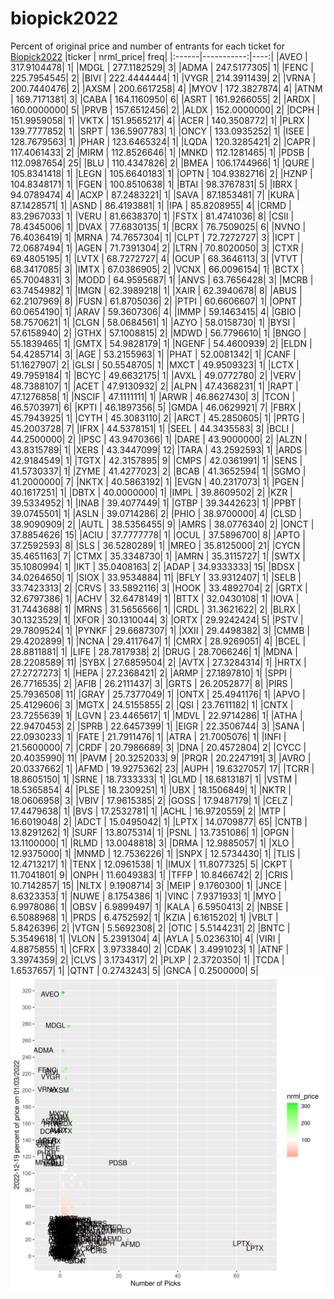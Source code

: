 # biopick2022
Percent of original price and number of entrants for each ticket for [Biopick2022](https://twitter.com/hashtag/Biopick2022)
|ticker |  nrml_price| freq|
|:------|-----------:|----:|
|AVEO   | 317.9104478|    1|
|MDGL   | 277.1182529|    3|
|ADMA   | 247.5177305|    1|
|FENC   | 225.7954545|    2|
|BIVI   | 222.4444444|    1|
|VYGR   | 214.3911439|    2|
|VRNA   | 200.7440476|    2|
|AXSM   | 200.6617258|    4|
|MYOV   | 172.3827874|    4|
|ATNM   | 169.7171381|    3|
|CABA   | 164.1160950|    6|
|ASRT   | 161.9266055|    2|
|ARDX   | 160.0000000|    5|
|PRVB   | 157.6512456|    2|
|ALDX   | 152.0000000|    2|
|DCPH   | 151.9959058|    1|
|VKTX   | 151.9565217|    4|
|ACER   | 140.3508772|    1|
|PLRX   | 139.7777852|    1|
|SRPT   | 136.5907783|    1|
|ONCY   | 133.0935252|    1|
|ISEE   | 128.7679563|    1|
|PHAR   | 123.6465324|    1|
|LQDA   | 120.3285421|    2|
|CAPR   | 117.4061433|    2|
|MIRM   | 112.8526646|    1|
|MNKD   | 112.1281465|    1|
|PDSB   | 112.0987654|   25|
|BLU    | 110.4347826|    2|
|BMEA   | 106.1744966|    1|
|QURE   | 105.8341418|    1|
|LEGN   | 105.6640183|    1|
|OPTN   | 104.9382716|    2|
|HZNP   | 104.8348171|    1|
|FGEN   | 100.8510638|    1|
|BTAI   |  98.3767831|    5|
|IBRX   |  94.0789474|    4|
|ACXP   |  87.2483221|    1|
|SAVA   |  87.1853481|    7|
|KURA   |  87.1428571|    1|
|ASND   |  86.4193881|    1|
|IPA    |  85.8208955|    4|
|CRMD   |  83.2967033|    1|
|VERU   |  81.6638370|    1|
|FSTX   |  81.4741036|    8|
|CSII   |  78.4345006|    1|
|DVAX   |  77.6830135|    1|
|BCRX   |  76.7509025|    6|
|NVNO   |  76.4036419|    1|
|MRNA   |  74.7657304|    1|
|CLPT   |  72.7272727|    3|
|ICPT   |  72.0687494|    1|
|AGEN   |  71.7391304|    2|
|LTRN   |  70.8020050|    3|
|CTXR   |  69.4805195|    1|
|LVTX   |  68.7272727|    4|
|OCUP   |  68.3646113|    3|
|VTVT   |  68.3417085|    3|
|IMTX   |  67.0386905|    2|
|VCNX   |  66.0096154|    1|
|BCTX   |  65.7004831|    3|
|MODD   |  64.9595687|    1|
|ANVS   |  63.7656428|    3|
|MCRB   |  63.7454982|    1|
|IMGN   |  62.3989218|    1|
|XAIR   |  62.3940678|    8|
|ABUS   |  62.2107969|    8|
|FUSN   |  61.8705036|    2|
|PTPI   |  60.6606607|    1|
|OPNT   |  60.0654190|    1|
|ARAV   |  59.3607306|    4|
|IMMP   |  59.1463415|    4|
|GBIO   |  58.7570621|    1|
|CLGN   |  58.0684561|    1|
|AZYO   |  58.0158730|    1|
|BYSI   |  57.6158940|    2|
|GTHX   |  57.1008815|    2|
|MDWD   |  56.7796610|    1|
|BNGO   |  55.1839465|    1|
|GMTX   |  54.9828179|    1|
|NGENF  |  54.4600939|    2|
|ELDN   |  54.4285714|    3|
|AGE    |  53.2155963|    1|
|PHAT   |  52.0081342|    1|
|CANF   |  51.1627907|    2|
|GLSI   |  50.5548705|    1|
|MXCT   |  49.9509323|    1|
|LCTX   |  49.7959184|    1|
|BCYC   |  49.6632175|    1|
|AVXL   |  49.0772780|    2|
|VERV   |  48.7388107|    1|
|ACET   |  47.9130932|    2|
|ALPN   |  47.4368231|    1|
|RAPT   |  47.1276858|    1|
|NSCIF  |  47.1111111|    1|
|ARWR   |  46.8627430|    3|
|TCON   |  46.5703971|    6|
|KPTI   |  46.1897356|    5|
|GMDA   |  46.0629921|    7|
|FBRX   |  45.7943925|    1|
|CYTH   |  45.3083110|    2|
|ARCT   |  45.2850605|    1|
|PRTG   |  45.2003728|    7|
|IFRX   |  44.5378151|    1|
|SEEL   |  44.3435583|    3|
|BCLI   |  44.2500000|    2|
|IPSC   |  43.9470366|    1|
|DARE   |  43.9000000|    2|
|ALZN   |  43.8315789|    1|
|XERS   |  43.3447099|   12|
|TARA   |  43.2592593|    1|
|ARDS   |  42.9184549|    1|
|TGTX   |  42.3157895|    9|
|CMPS   |  42.0361991|    1|
|SENS   |  41.5730337|    1|
|ZYME   |  41.4277023|    2|
|BCAB   |  41.3652594|    1|
|SGMO   |  41.2000000|    7|
|NKTX   |  40.5863192|    1|
|EVGN   |  40.2317073|    1|
|PGEN   |  40.1617251|    1|
|DBTX   |  40.0000000|    1|
|IMPL   |  39.8609502|    2|
|KZR    |  39.5334952|    1|
|INAB   |  39.4077449|    1|
|GTBP   |  39.3442623|    1|
|PPBT   |  39.0745501|    1|
|ASLN   |  39.0714286|    2|
|PHIO   |  38.9700000|    4|
|CLSD   |  38.9090909|    2|
|AUTL   |  38.5356455|    9|
|AMRS   |  38.0776340|    2|
|ONCT   |  37.8854626|   15|
|ACIU   |  37.7777778|    1|
|OCUL   |  37.5896700|    8|
|APTO   |  37.2592593|    8|
|SLS    |  36.5280289|    1|
|MREO   |  35.8125000|   21|
|CYCN   |  35.4651163|    7|
|CTMX   |  35.3348730|    1|
|AMRN   |  35.3115727|    1|
|SWTX   |  35.1080994|    1|
|IKT    |  35.0408163|    2|
|ADAP   |  34.9333333|   15|
|BDSX   |  34.0264650|    1|
|SIOX   |  33.9534884|   11|
|BFLY   |  33.9312407|    1|
|SELB   |  33.7423313|    2|
|CRVS   |  33.5892116|    3|
|HOOK   |  33.4892704|    2|
|GRTX   |  32.6797386|    1|
|ACHV   |  32.6478149|    1|
|BTTX   |  32.0430108|    1|
|IOVA   |  31.7443688|    1|
|MRNS   |  31.5656566|    1|
|CRDL   |  31.3621622|    2|
|BLRX   |  30.1323529|    1|
|XFOR   |  30.1310044|    3|
|ORTX   |  29.9242424|    5|
|PSTV   |  29.7809524|    1|
|PYNKF  |  29.6687307|    1|
|XXII   |  29.4498382|    3|
|CMMB   |  29.4202899|    1|
|NCNA   |  29.4117647|    1|
|CMRX   |  28.9269051|    4|
|BCEL   |  28.8811881|    1|
|LIFE   |  28.7817938|    2|
|DRUG   |  28.7066246|    1|
|MDNA   |  28.2208589|   11|
|SYBX   |  27.6859504|    2|
|AVTX   |  27.3284314|    1|
|HRTX   |  27.2727273|    1|
|HEPA   |  27.2368421|    2|
|ARMP   |  27.1897810|    1|
|SPPI   |  26.7716535|    2|
|AFIB   |  26.2111437|    3|
|GRTS   |  26.2052877|    8|
|PIRS   |  25.7936508|   11|
|GRAY   |  25.7377049|    1|
|ONTX   |  25.4941176|    1|
|APVO   |  25.4129606|    3|
|MGTX   |  24.5155855|    2|
|QSI    |  23.7611182|    1|
|CNTX   |  23.7255639|    1|
|LGVN   |  23.4465617|    1|
|MDVL   |  22.9714286|    1|
|ATHA   |  22.9470453|    2|
|SPRB   |  22.6457399|    1|
|EIGR   |  22.3506744|    3|
|SANA   |  22.0930233|    1|
|FATE   |  21.7911476|    1|
|ATRA   |  21.7005076|    1|
|INFI   |  21.5600000|    7|
|CRDF   |  20.7986689|    3|
|DNA    |  20.4572804|    2|
|CYCC   |  20.4035990|   11|
|PAVM   |  20.3252033|    9|
|PRQR   |  20.2247191|    3|
|AVRO   |  20.0337662|    1|
|AFMD   |  19.9275362|   23|
|AUPH   |  19.6327057|   17|
|TCRR   |  18.8605150|    1|
|SRNE   |  18.7333333|    1|
|GLMD   |  18.6813187|    1|
|VSTM   |  18.5365854|    4|
|PLSE   |  18.2309251|    1|
|UBX    |  18.1506849|    1|
|NKTR   |  18.0606958|    3|
|VBIV   |  17.9615385|    2|
|GOSS   |  17.9487179|    1|
|CELZ   |  17.4479638|    1|
|BVS    |  17.2532781|    1|
|ACHL   |  16.9720559|    2|
|MTP    |  16.6019048|    2|
|ADCT   |  15.0495042|    1|
|LPTX   |  14.0709877|   65|
|CNTB   |  13.8291262|    1|
|SURF   |  13.8075314|    1|
|PSNL   |  13.7351086|    1|
|OPGN   |  13.1100000|    1|
|RLMD   |  13.0048818|    3|
|DRMA   |  12.9885057|    1|
|XLO    |  12.9375000|    1|
|MNMD   |  12.7536226|    1|
|SNPX   |  12.5734430|    1|
|TLIS   |  12.4713217|    1|
|TENX   |  12.0961538|    1|
|IMUX   |  11.8077325|    5|
|CKPT   |  11.7041801|    9|
|ONPH   |  11.6049383|    1|
|TFFP   |  10.8466742|    2|
|CRIS   |  10.7142857|   15|
|NLTX   |   9.1908714|    3|
|MEIP   |   9.1760300|    1|
|JNCE   |   8.6323353|    1|
|NUWE   |   8.1754386|    1|
|VINC   |   7.9371933|    1|
|MYO    |   6.9978086|    1|
|OBSV   |   6.9899497|    1|
|KALA   |   6.5950413|    2|
|NBSE   |   6.5088968|    1|
|PRDS   |   6.4752592|    1|
|KZIA   |   6.1615202|    1|
|VBLT   |   5.8426396|    2|
|VTGN   |   5.5692308|    2|
|OTIC   |   5.5144231|    2|
|BNTC   |   5.3549618|    1|
|VLON   |   5.2391304|    4|
|AYLA   |   5.0236310|    4|
|VIRI   |   4.8875855|    1|
|CFRX   |   3.9733840|    2|
|CDAK   |   3.4991023|    1|
|ATNF   |   3.3974359|    2|
|CLVS   |   3.1734317|    2|
|PLXP   |   2.3720350|    1|
|TCDA   |   1.6537657|    1|
|QTNT   |   0.2743243|    5|
|GNCA   |   0.2500000|    5|
![retvspicks](biopicks.png?raw=true)

